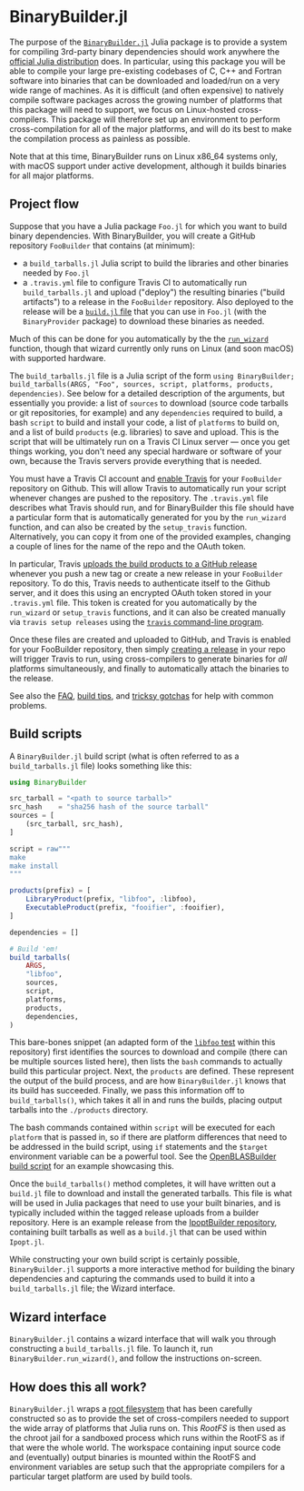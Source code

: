 # BinaryBuilder.jl

The purpose of the [`BinaryBuilder.jl`](https://github.com/JuliaPackaging/BinaryBuilder.jl) Julia package is to provide a system for compiling 3rd-party binary dependencies should work anywhere the [official Julia distribution](https://julialang.org/downloads) does.  In particular, using this package you will be able to compile your large pre-existing codebases of C, C++ and Fortran software into binaries that can be downloaded and loaded/run on a very wide range of machines.  As it is difficult (and often expensive) to natively compile software packages across the growing number of platforms that this package will need to support, we focus on Linux-hosted cross-compilers.  This package will therefore set up an environment to perform cross-compilation for all of the major platforms, and will do its best to make the compilation process as painless as possible.

Note that at this time, BinaryBuilder runs on Linux x86_64 systems only, with macOS support under active development, although it builds binaries for all major platforms.

## Project flow

Suppose that you have a Julia package `Foo.jl` for which you want to build binary dependencies.  With BinaryBuilder, you will create a GitHub repository `FooBuilder` that contains (at minimum):

* a `build_tarballs.jl` Julia script to build the libraries and other binaries needed by `Foo.jl`
* a `.travis.yml` file to configure Travis CI to automatically run `build_tarballs.jl` and upload ("deploy") the resulting binaries ("build artifacts") to a release in the `FooBuilder` repository.  Also deployed to the release will be a [`build.jl` file](https://github.com/JuliaPackaging/BinaryProvider.jl/blob/master/test/LibFoo.jl/deps/build.jl) that you can use in `Foo.jl` (with the `BinaryProvider` package) to download these binaries as needed.

Much of this can be done for you automatically by the the [`run_wizard`](@ref) function, though that wizard currently only runs on Linux (and soon macOS) with supported hardware.

The `build_tarballs.jl` file is a Julia script of the form `using BinaryBuilder; build_tarballs(ARGS, "Foo", sources, script, platforms, products, dependencies)`.  See below for a detailed description of the arguments, but essentially you provide: a list of `sources` to download (source code tarballs or git repositories, for example) and any `dependencies` required to build, a bash `script` to build and install your code, a list of `platforms` to build on, and a list of build `products` (e.g. libraries) to save and upload.  This is the script that will be ultimately run on a Travis CI Linux server — once you get things working, you don't need any special hardware or software of your own, because the Travis servers provide everything that is needed.

You must have a Travis CI account and [enable Travis](https://docs.travis-ci.com/user/getting-started/) for your `FooBuilder` repository on Github.   This will allow Travis to automatically run your script whenever changes are pushed to the repository.  The `.travis.yml` file describes what Travis should run, and for BinaryBuilder this file should have a particular form that is automatically generated for you by the `run_wizard` function, and can also be created by the `setup_travis` function. Alternatively, you can copy it from one of the provided examples, changing a couple of lines for the name of the repo and the OAuth token.

In particular, Travis [uploads the build products to a GitHub release](https://docs.travis-ci.com/user/deployment/releases/) whenever you push a new tag or create a new release in your `FooBuilder` repository. To do this, Travis needs to authenticate itself to the Github server, and it does this using an encrypted OAuth token stored in your `.travis.yml` file.   This token is created for you automatically by the `run_wizard` or `setup_travis` functions, and it can also be created manually via `travis setup releases` using the [`travis` command-line program](https://github.com/travis-ci/travis.rb#installation).

Once these files are created and uploaded to GitHub, and Travis is enabled for your FooBuilder repository, then simply [creating a release](https://help.github.com/articles/creating-releases/) in your repo will trigger Travis to run, using cross-compilers to generate binaries for *all* platforms simultaneously, and finally to automatically attach the binaries to the release.

See also the [FAQ](FAQ.md), [build tips](build_tips.md), and [tricksy gotchas](tricksy_gotchas.md) for help with common problems.

## Build scripts

A `BinaryBuilder.jl` build script (what is often referred to as a `build_tarballs.jl` file) looks something like this:

```julia
using BinaryBuilder

src_tarball = "<path to source tarball>"
src_hash    = "sha256 hash of the source tarball"
sources = [
    (src_tarball, src_hash),
]

script = raw"""
make
make install
"""

products(prefix) = [
    LibraryProduct(prefix, "libfoo", :libfoo),
    ExecutableProduct(prefix, "fooifier", :fooifier),
]

dependencies = []

# Build 'em!
build_tarballs(
    ARGS,
    "libfoo",
    sources,
    script,
    platforms,
    products,
    dependencies,
)
```

This bare-bones snippet (an adapted form of the [`libfoo` test](../../test/build_libfoo_tarballs.jl) within this repository) first identifies the sources to download and compile (there can be multiple sources listed here), then lists the `bash` commands to actually build this particular project.  Next, the `products` are defined.  These represent the output of the build process, and are how `BinaryBuilder.jl` knows that its build has succeeded.  Finally, we pass this information off to `build_tarballs()`, which takes it all in and runs the builds, placing output tarballs into the `./products` directory.

The bash commands contained within `script` will be executed for each `platform` that is passed in, so if there are platform differences that need to be addressed in the build script, using `if` statements and the `$target` environment variable can be a powerful tool.  See the [OpenBLASBuilder build script](https://github.com/staticfloat/OpenBLASBuilder/blob/master/build_tarballs.jl) for an example showcasing this.

Once the `build_tarballs()` method completes, it will have written out a `build.jl` file to download and install the generated tarballs.  This file is what will be used in Julia packages that need to use your built binaries, and is typically included within the tagged release uploads from a builder repository.  Here is an example release from the [IpoptBuilder repository](https://github.com/staticfloat/IpoptBuilder/releases/tag/v3.12.8-9), containing built tarballs as well as a `build.jl` that can be used within `Ipopt.jl`.

While constructing your own build script is certainly possible, `BinaryBuilder.jl` supports a more interactive method for building the binary dependencies and capturing the commands used to build it into a `build_tarballs.jl` file; the Wizard interface.

## Wizard interface

`BinaryBuilder.jl` contains a wizard interface that will walk you through constructing a `build_tarballs.jl` file.  To launch it, run `BinaryBuilder.run_wizard()`, and follow the instructions on-screen.

## How does this all work?

`BinaryBuilder.jl` wraps a [root filesystem](rootfs.md) that has been carefully constructed so as to provide the set of cross-compilers needed to support the wide array of platforms that Julia runs on.  This _RootFS_ is then used as the chroot jail for a sandboxed process which runs within the RootFS as if that were the whole world.  The workspace containing input source code and (eventually) output binaries is mounted within the RootFS and environment variables are setup such that the appropriate compilers for a particular target platform are used by build tools.
